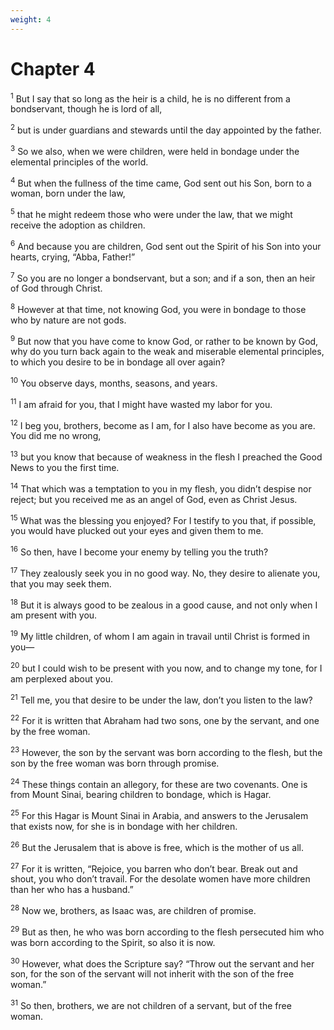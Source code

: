 ```yaml
---
weight: 4
---
```


# Chapter 4

<sup>1</sup> But I say that so long as the heir is a child, he is no different from a bondservant, though he is lord of all, 

<sup>2</sup> but is under guardians and stewards until the day appointed by the father. 

<sup>3</sup> So we also, when we were children, were held in bondage under the elemental principles of the world. 

<sup>4</sup> But when the fullness of the time came, God sent out his Son, born to a woman, born under the law, 

<sup>5</sup> that he might redeem those who were under the law, that we might receive the adoption as children. 

<sup>6</sup> And because you are children, God sent out the Spirit of his Son into your hearts, crying, “Abba, Father!” 

<sup>7</sup> So you are no longer a bondservant, but a son; and if a son, then an heir of God through Christ. 

<sup>8</sup> However at that time, not knowing God, you were in bondage to those who by nature are not gods. 

<sup>9</sup> But now that you have come to know God, or rather to be known by God, why do you turn back again to the weak and miserable elemental principles, to which you desire to be in bondage all over again? 

<sup>10</sup> You observe days, months, seasons, and years. 

<sup>11</sup> I am afraid for you, that I might have wasted my labor for you. 

<sup>12</sup> I beg you, brothers, become as I am, for I also have become as you are. You did me no wrong, 

<sup>13</sup> but you know that because of weakness in the flesh I preached the Good News to you the first time. 

<sup>14</sup> That which was a temptation to you in my flesh, you didn’t despise nor reject; but you received me as an angel of God, even as Christ Jesus. 

<sup>15</sup> What was the blessing you enjoyed? For I testify to you that, if possible, you would have plucked out your eyes and given them to me. 

<sup>16</sup> So then, have I become your enemy by telling you the truth? 

<sup>17</sup> They zealously seek you in no good way. No, they desire to alienate you, that you may seek them. 

<sup>18</sup> But it is always good to be zealous in a good cause, and not only when I am present with you. 

<sup>19</sup> My little children, of whom I am again in travail until Christ is formed in you— 

<sup>20</sup> but I could wish to be present with you now, and to change my tone, for I am perplexed about you. 

<sup>21</sup> Tell me, you that desire to be under the law, don’t you listen to the law? 

<sup>22</sup> For it is written that Abraham had two sons, one by the servant, and one by the free woman. 

<sup>23</sup> However, the son by the servant was born according to the flesh, but the son by the free woman was born through promise. 

<sup>24</sup> These things contain an allegory, for these are two covenants. One is from Mount Sinai, bearing children to bondage, which is Hagar. 

<sup>25</sup> For this Hagar is Mount Sinai in Arabia, and answers to the Jerusalem that exists now, for she is in bondage with her children. 

<sup>26</sup> But the Jerusalem that is above is free, which is the mother of us all. 

<sup>27</sup> For it is written, “Rejoice, you barren who don’t bear. Break out and shout, you who don’t travail. For the desolate women have more children than her who has a husband.” 

<sup>28</sup> Now we, brothers, as Isaac was, are children of promise. 

<sup>29</sup> But as then, he who was born according to the flesh persecuted him who was born according to the Spirit, so also it is now. 

<sup>30</sup> However, what does the Scripture say? “Throw out the servant and her son, for the son of the servant will not inherit with the son of the free woman.” 

<sup>31</sup> So then, brothers, we are not children of a servant, but of the free woman. 


